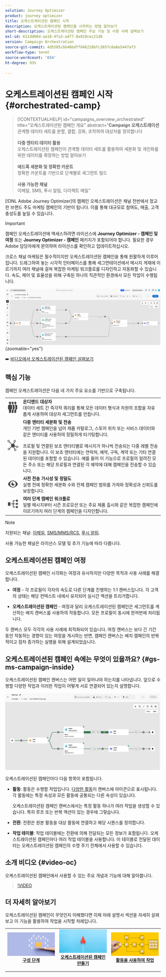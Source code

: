 ```yaml
---
solution: Journey Optimizer
product: journey optimizer
title: 오케스트레이션된 캠페인 시작
description: 오케스트레이션된 캠페인을 시작하는 방법 알아보기
short-description: 오케스트레이션된 캠페인 주요 기능 및 사용 사례 살펴보기
exl-id: 611dd06d-aa18-4fa3-a477-8a910cec21d8
version: Campaign Orchestration
source-git-commit: 4d5505cbb46bdff846218bfc3657c6a6e5447af3
workflow-type: tm+mt
source-wordcount: '654'
ht-degree: 93%

---
```



# 오케스트레이션된 캠페인 시작 {#orchestrated-camp}

>[!CONTEXTUALHELP]
>id="campaigns_overview_orchestrated"
>title="오케스트레이션된 캠페인 개요"
>abstract="<b>Campaign 오케스트레이션</b><br/>관계형 데이터 세트를 분할, 결합, 강화, 조작하여 대상자를 정의합니다<br/><br/> <b>다중 엔티티 데이터 활용</b><br/>오케스트레이션된 캠페인이 관계형 데이터 세트를 활용하여 세분화 및 개인화를 위한 데이터를 확장하는 방법 알아보기<br/><br/><b>애드혹 세분화 및 정확한 카운트</b><br/>정확한 카운트를 기반으로 단계별로 세그먼트 빌드<br/><br/><b>사용 가능한 채널</b><br/>이메일, SMS, 푸시 알림, 다이렉트 메일"

[!DNL Adobe Journey Optimizer]의 캠페인 오케스트레이션은 채널 전반에서 정교한 브랜드 주도 마케팅 캠페인의 기반이 됩니다. 이를 통해 대규모로 참여도, 매출, 고객 충성도를 높일 수 있습니다.

>[!IMPORTANT]
>
>캠페인 오케스트레이션에 액세스하려면 라이선스에 **Journey Optimizer - 캠페인 및 여정** 또는 **Journey Optimizer - 캠페인** 패키지가 포함되어야 합니다. 필요한 경우 Adobe 담당자에게 문의하여 라이선스를 확인하고 업데이트하십시오.

크로스 채널 마케팅은 필수적이지만 오케스트레이션된 캠페인을 통해 원활하게 이루어집니다. 드래그하여 놓는 시각적 인터페이스를 통해 세그먼테이션에서 메시지 게재에 이르기까지 여러 채널에 걸쳐 복잡한 마케팅 워크플로를 디자인하고 자동화할 수 있습니다. 속도, 제어 및 효율성을 위해 구축된 하나의 직관적인 환경에서 모든 작업이 수행됩니다.

![](assets/canvas-example-diagram.png){zoomable="yes"}

➡️ [비디오에서 오케스트레이션된 캠페인 살펴보기](#video-oc)

## 핵심 기능

캠페인 오케스트레이션은 다음 네 가지 주요 요소를 기반으로 구축됩니다.

<table style="table-layout:auto">
<tr style="border: 0;">
<td><img alt="온디맨드 대상자" src="assets/do-not-localize/icon-audience.svg" width="150px"></a></td><td><b>온디맨드 대상자</b><br/>데이터 세트 간 즉각적 쿼리를 통해 모든 데이터 형식과 차원의 조합을 자유롭게 사용하여 대상자 세그먼트를 만듭니다.</td></tr>
<tr style="border: 0;">
<td><img alt="다중 엔터티 세분화 및 전송" src="assets/do-not-localize/icon-entity.svg" width="150px"></a></td><td><b>다중 엔터티 세분화 및 전송</b><br/>개인 기반 캠페인을 넘어 제품 카탈로그, 스토어 위치 또는 서비스 데이터와 같은 엔터티를 사용하여 정밀하게 타기팅합니다.<br/><br/>
프로필 및 연결된 보조 엔터티별로 메시지가 하나씩 전송되는 다중 레벨 전송을 지원합니다. 이 보조 엔터티에는 연락처, 예약, 구독, 계약 또는 기타 연결된 데이터를 포함할 수 있습니다. 예를 들어 이 기능으로 프로필의 알려진 모든 주소 또는 해당 프로필과 연결된 각 예약에 대해 캠페인을 전송할 수 있습니다.</td></tr>
<tr style="border: 0;">
<td><img alt="사전 전송 가시성 및 정밀도" src="assets/do-not-localize/icon-visibility.svg" width="150px"></a></td><td><b>사전 전송 가시성 및 정밀도</b><br/>실행 전에 정확한 세분화 수와 전체 캠페인 범위를 가져와 정확성과 신뢰도를 보장합니다.</td></tr>
<tr style="border: 0;">
<td><img alt="여러 단계 캠페인 워크플로" src="assets/do-not-localize/icon-multistep.svg" width="150px"></a></td><td><b>여러 단계 캠페인 워크플로</b><br/>일별 메시지부터 시즌 프로모션 또는 주요 제품 출시와 같은 복잡한 캠페인에 이르기까지 여러 단계의 캠페인을 디자인합니다.</td></tr>
</table>


>[!NOTE]
>
>지원되는 채널: [이메일](../email/get-started-email.md), [SMS/MMS/RCS](../sms/get-started-sms.md), [푸시 알림](../push/get-started-push.md).
>
>사용 가능한 채널은 라이선스 모델 및 추가 기능에 따라 다릅니다.

## 오케스트레이션된 캠페인 여정

오케스트레이션된 캠페인 시각화는 여정과 유사하지만 다양한 목적과 사용 사례를 해결합니다.

* **여정** - 각 프로필이 각자의 속도로 다른 단계를 진행하는 1:1 캔버스입니다. 각 고객의 상태는 해당 컨텍스트 내에서 유지되어 실시간 액션을 트리거합니다.

* **오케스트레이션된 캠페인** - 여정과 달리 오케스트레이션된 캠페인은 세그먼트를 계산하는 배치 캔버스를 사용하여 작동합니다. 모든 프로필이 동시에 한꺼번에 처리됩니다.

두 캔버스 모두 각각의 사용 사례에 최적화되어 있습니다. 여정 캔버스는 보다 긴 기간 동안 작동하는 경향이 있는 여정을 게시하는 반면, 캠페인 캔버스는 배치 캠페인의 반복적이고 점차 증가하는 실행을 위해 설계되었습니다.

## 오케스트레이션된 캠페인 속에는 무엇이 있을까요? {#gs-ms-campaign-inside}

오케스트레이션된 캠페인 캔버스는 어떤 일이 일어나야 하는지를 나타냅니다. 앞으로 수행할 다양한 작업과 이러한 작업이 어떻게 서로 연결되어 있는지 설명합니다.

![오케스트레이션된 캠페인 캔버스를 보여 주는 이미지](assets/canvas-example.png)

오케스트레이션된 캠페인마다 다음 항목이 포함됩니다.

* **활동**: 활동은 수행할 작업입니다. [다양한 활동](activities/about-activities.md)이 캔버스에 아이콘으로 표시됩니다. 각 활동에는 특정 속성과 모든 활동에 공통되는 다른 속성이 있습니다.

  오케스트레이션된 캠페인 캔버스에서는 특정 활동 하나가 여러 작업을 생성할 수 있습니다. 특히 루프 또는 반복 액션이 있는 경우에 그렇습니다.

* **전환**: 전환은 원본 활동을 대상 활동에 연결하고 해당 시퀀스를 정의합니다.

* **작업 테이블**: 작업 테이블에는 전환에 의해 전달되는 모든 정보가 포함됩니다. 오케스트레이션된 캠페인마다 여러 작업 테이블을 사용합니다. 이 테이블로 전달된 데이터는 오케스트레이션된 캠페인의 수명 주기 전체에서 사용할 수 있습니다.


## 소개 비디오 {#video-oc}

오케스트레이션된 캠페인에서 사용할 수 있는 주요 개념과 기능에 대해 알아봅니다.


>[!VIDEO](https://video.tv.adobe.com/v/3471538/?learn=on&enablevpops)


## 더 자세히 알아보기

오케스트레이션된 캠페인이 무엇인지 이해했다면 이제 아래 설명서 섹션을 자세히 살펴보고 이 기능을 활용하여 작업을 시작할 차례입니다.

<table><tr style="border: 0; text-align: center;">
<td>
<a href="gs-campaign-creation.md">
<img alt="캠페인 액세스 및 관리" src="assets/do-not-localize/workflow-access.jpeg">
</a>
<div>
<a href="gs-campaign-creation.md"><strong>구성 단계</strong></a>
</div>
<p>
</td>
<td>
<a href="create-orchestrated-campaign.md">
<img alt="리드" src="assets/do-not-localize/workflow-create.jpeg">
</a>
<div><a href="create-orchestrated-campaign.md"><strong>오케스트레이션된 캠페인 만들기</strong>
</div>
<p>
</td>
<td>
<a href="activities/about-activities.md">
<img alt="드물게" src="assets/do-not-localize/workflow-activities.jpeg">
</a>
<div>
<a href="activities/about-activities.md"><strong>활동을 사용하여 작업</strong></a>
</div>
<p></td>
</tr></table>
